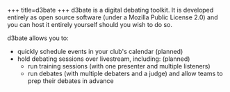 +++
title=d3bate
+++
d3bate is a digital debating toolkit. It is developed entirely as open source software (under a Mozilla Public License 2.0) and you can host it entirely yourself should you wish to do so. 

d3bate allows you to:
+ quickly schedule events in your club's calendar (planned)
+ hold debating sessions over livestream, including: (planned)
    - run training sessions (with one presenter and multiple listeners)
    - run debates (with multiple debaters and a judge) and allow teams to prep their debates in advance
